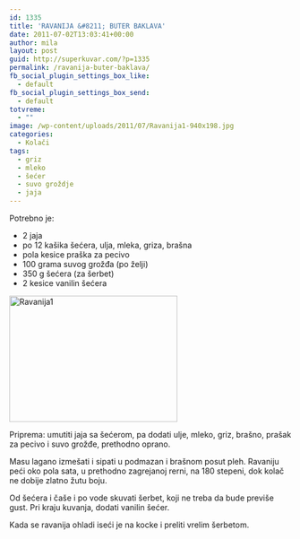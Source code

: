 ```yaml
---
id: 1335
title: 'RAVANIJA &#8211; BUTER BAKLAVA'
date: 2011-07-02T13:03:41+00:00
author: mila
layout: post
guid: http://superkuvar.com/?p=1335
permalink: /ravanija-buter-baklava/
fb_social_plugin_settings_box_like:
  - default
fb_social_plugin_settings_box_send:
  - default
totvreme:
  - ""
image: /wp-content/uploads/2011/07/Ravanija1-940x198.jpg
categories:
  - Kolači
tags:
  - griz
  - mleko
  - šećer
  - suvo groždje
  - jaja
---
```

Potrebno je:

  * 2 jaja
  * po 12 kašika šećera, ulja, mleka, griza, brašna
  * pola kesice praška za pecivo
  * 100 grama suvog grožđa (po želji)
  * 350 g šećera (za šerbet)
  * 2 kesice vanilin šećera

<img class="alignnone size-medium wp-image-5392" src="//superkuvar.com/wp-content/uploads/2011/07/Ravanija1-300x225.jpg" alt="Ravanija1" width="300" height="225" /> 

Priprema: umutiti jaja sa šećerom, pa dodati ulje, mleko, griz, brašno, prašak za pecivo i suvo grožđe, prethodno oprano.

Masu lagano izmešati i sipati u podmazan i brašnom posut pleh. Ravaniju peći oko pola sata, u prethodno zagrejanoj rerni, na 180 stepeni, dok kolač ne dobije zlatno žutu boju.

Od šećera i čaše i po vode skuvati šerbet, koji ne treba da bude previše gust. Pri kraju kuvanja, dodati vanilin šećer.

Kada se ravanija ohladi iseći je na kocke i preliti vrelim šerbetom.